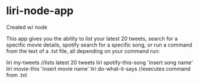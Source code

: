 # liri-node-app
Created w/ node

This app gives you the ability to list your latest 20 tweets, search for a specific movie details, spotify search for a specific song, or run a command from the text of a .txt file, all depending on your command run:

liri my-tweets //lists latest 20 tweets
liri spotify-this-song 'insert song name'
liri movie-this 'insert movie name'
liri do-what-it-says //executes command from .txt

